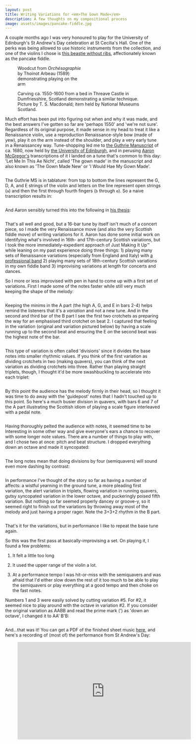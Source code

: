 ```yaml
---
layout: post
title: Writing Variations for <em>The Gown Made</em>
description: A few thoughts on my compositional process
image: assets/images/pancake-fiddle.jpg
---
```


A couple months ago I was very honoured to play for the University of Edinburgh's St Andrew's Day celebration at St
Cecilia's Hall. One of the perks was being allowed to use historic instruments from the collection, and one of the
violins I chose is [this beastie without ribs](https://collections.ed.ac.uk/stcecilias/record/96158), affectionately
known as the pancake fiddle.

<div class="image image-row">
  <figure class="half-image">
    <img src="/assets/images/orchesographie-fiddle.png" alt="" />
    <figcaption style='max-width: 220px'>Woodcut from <em>Orchésographie</em> by Thoinot Arbeau (1589) demonstrating playing on the arm</figcaption>
  </figure>
  <figure class="half-image">
    <img src="/assets/images/threave-castle-fiddle.jpg" alt="" />
    <figcaption>Carving ca. 1550-1600 from a bed in Threave Castle in Dumfriesshire, Scotland demonstrating a similar
    technique. Picture by T. S. Macdonald; item held by National Museums Scotland.</figcaption>
  </figure>
</div>

<div class="image">
</div>

Much effort has been put into figuring out when and why it was made, and the best answers I've gotten so far are
'perhaps 1550' and 'we're not sure'. Regardless of its original purpose, it made sense in my head to treat it like a
Renaissance violin, use a reproduction Renaissance-style bow (made of yew), play it on the arm instead of the shoulder,
and play a very early tune in a Renaissancey way. Tune-shopping led me to [the Guthrie Manuscript](https://hms.scot/manuscripts/sources/6/)
of ca. 1680, now held by [the University of
Edinburgh](https://images.is.ed.ac.uk/luna/servlet/detail/UoEwmm~2~2~55863~103592:Sermons-by-Mr--James-Guthrie%2C-1650-?qvq=q:repro_title%3D%22Sermons%20by%20Mr.%20James%20Guthrie%2C%201650-60%22&mi=1&trs=10),
and in perusing [Aaron McGregor's](https://fillocksfiddlers.com/) transcriptions of it I landed on a tune that's common
to this day: 'Let Me In This Ae Nicht', called 'The gown made' in the manuscript and also known as 'The Gown Made New'
or 'I Would Hae My Gown Made'.

<span class="image">
  <img src="/assets/images/gown-made-guthrie.png" alt="" />
</span>

The Guthrie MS is in tablature: from top to bottom the lines represent the G, D, A, and E strings of the violin and
letters on the line represent open strings (`a`) and then the first through fourth fingers (`b` through `e`). So a naive
transcription results in:


<span class="image">
  <img src="/assets/images/gown-made-transcription.png" alt="" />
</span>

And Aaron sensibly turned this into the following in [his thesis](https://theses.gla.ac.uk/81749/):


<span class="image">
  <img src="/assets/images/gown-made-mcgregor.png" alt="" />
</span>

That's all well and good, but a 16-bar tune by itself isn't much of a concert piece, so I made the very Renaissance move
(and also the very Scottish fiddle move) of writing variations for it. Aaron has done some initial work on identifying
what's involved in 16th- and 17th-century Scottish variations, but I took the more immediately-expedient approach of
Just Making It Up™ while leaning on my past experience doing three things: 1) playing many sets of Renaissance
variations (especially from England and Italy) with [a professional band](https://www.newberryconsort.org/) 2) playing
many sets of 18th-century Scottish variations in my own fiddle band 3) improvising variations at length for concerts and
dances.

So I more or less improvised with pen in hand to come up with a first set of variations. First I made some of the notes
faster while still very much keeping the shape of the melody:


<span class="imagemain">
  <img src="/assets/images/gown-made-var-1.png" alt="" />
</span>

Keeping the minims in the A part (the high A, G, and E in bars 2-4) helps remind the listeners that it's a *variation* and
not a new tune. And in the second and third bar of the B part I see the first two crotchets as preparing the way for an emphasised
third crotchet on beat 2. I captured that feeling in the variation (original and variation pictured below) by having a scale running up to
the second beat and ensuring the E *on* the second beat was the highest note of the bar.

<span class="imagemain">
  <img src="/assets/images/gown-made-var-1-gesture.png" alt="" />
</span>

This type of variation is often called 'divisions' since it divides the base notes into smaller rhythmic values. If you
think of the first variation as dividing crotchets in two (making quavers), you can think of the next variation as
dividing crotchets into three. Rather than playing straight triplets, though, I thought it'd be more swashbuckling to
accelerate into each triplet:

<span class="imagemain">
  <img src="/assets/images/gown-made-var-2.png" alt="" />
</span>

By this point the audience has the melody firmly in their head, so I thought it was time to do away with the 'guidepost'
notes that I hadn't touched up to this point. So here's a much busier division in quavers, with bars 6 and 7 of the A
part illustrating the Scottish idiom of playing a scale figure interleaved with a pedal note.

<span class="imagemain">
  <img src="/assets/images/gown-made-var-3.png" alt="" />
</span>

Having thoroughly pelted the audience with notes, it seemed time to be Interesting in some other way and give everyone's
ears a chance to recover with some longer note values. There are a number of things to play with, and I chose two at
once: pitch and beat structure. I dropped everything down an octave and made it syncopated:

<span class="imagemain">
  <img src="/assets/images/gown-made-var-4.png" alt="" />
</span>

The long notes mean that doing divisions by four (semiquavers) will sound even more dashing by contrast:

<span class="imagemain">
  <img src="/assets/images/gown-made-var-5.png" alt="" />
</span>

In performance I've thought of the story so far as having a number of affects: a wistful yearning in the ground
tune, a more pleading first variation, the alert variation in triplets, flowing variation in running quavers, gutsy
syncopated variation in the lower octave, and puckeringly poised fifth variation. But nothing so far seemed properly
dancey or groove-y, so it seemed right to finish out the variations by throwing away most of the melody and just having
a proper rager. Note the 3+3+2 rhythm in the B part.

<span class="imagemain">
  <img src="/assets/images/gown-made-var-6.png" alt="" />
</span>

That's it for the variations, but in performance I like to repeat the base tune again.

So this was the first pass at basically-improvising a set. On playing it, I found a few problems:

1. It felt a little too long

2. It used the upper range of the violin a lot.

3. At a performance tempo I was hit-or-miss with the semiquavers and was afraid that I'd either slow down the rest of it
   too much to be able to play the semiquavers or play everything at a good tempo and then choke on the fast notes.

Numbers 1 and 3 were easily solved by cutting variation #5. For #2, it seemed nice to play around with the octave in
variation #2. If you consider the original variation as AABB and read the prime mark (') as 'down an octave', I changed
it to AA' B'B:

<span class="imagemain">
  <img src="/assets/images/gown-made-var-2-octaves.png" alt="" />
</span>

And…that was it! You can get a PDF of the finished sheet music [here](/assets/sheet-music/gown-made.pdf), and here's
a recording of (most of) the performance from St Andrew's Day:

<div class="video-player">
  <figure>
    <iframe width="560" height="315" src="https://www.youtube.com/embed/n64Ag2HqVAo" title="YouTube video player" frameborder="0" allow="accelerometer; autoplay; clipboard-write; encrypted-media; gyroscope; picture-in-picture" allowfullscreen></iframe>
  </figure>
</div>
